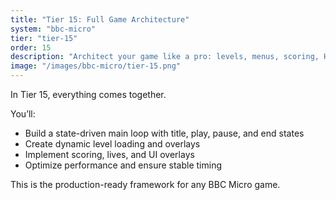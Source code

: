 ```yaml
---
title: "Tier 15: Full Game Architecture"
system: "bbc-micro"
tier: "tier-15"
order: 15
description: "Architect your game like a pro: levels, menus, scoring, HUDs, and state machines that keep everything organized."
image: "/images/bbc-micro/tier-15.png"
---
```


In Tier 15, everything comes together.

You’ll:
- Build a state-driven main loop with title, play, pause, and end states
- Create dynamic level loading and overlays
- Implement scoring, lives, and UI overlays
- Optimize performance and ensure stable timing

This is the production-ready framework for any BBC Micro game.
